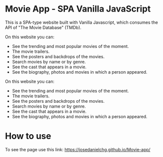 # Movie App - SPA Vanilla JavaScript

This is a SPA-type website built with Vanilla Javascript, which consumes the API of "The Movie Database" (TMDb).

On this website you can:

- See the trending and most popular movies of the moment.
- The movie trailers.
- See the posters and backdrops of the movies.
- Search movies by name or by genre.
- See the cast that appears in a movie.
- See the biography, photos and movies in which a person appeared.

On this website you can:

- See the trending and most popular movies of the moment.
- The movie trailers.
- See the posters and backdrops of the movies.
- Search movies by name or by genre.
- See the cast that appears in a movie.
- See the biography, photos and movies in which a person appeared.

<!-- # Screenshots -->
<!-- ![](preview.jpg) -->

# How to use

To see the page use this link:
https://josedanielchg.github.io/Movie-app/
